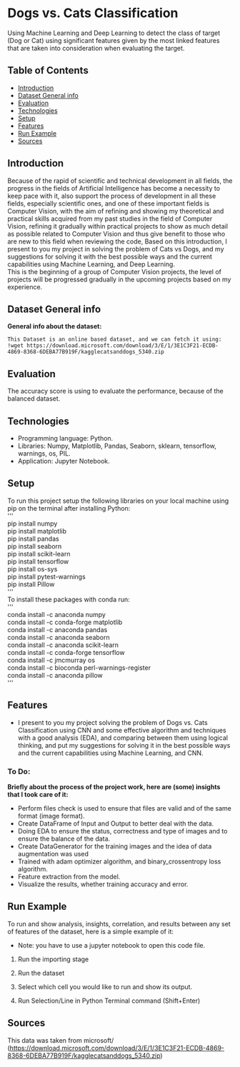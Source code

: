 # Dogs vs. Cats Classification
Using Machine Learning and Deep Learning to detect the class of target (Dog or Cat) using significant features given by the most linked features that are taken into consideration when evaluating the target.

## Table of Contents
* [Introduction](#introduction)
* [Dataset General info](#dataset-general-info)
* [Evaluation](#evaluation)
* [Technologies](#technologies)
* [Setup](#setup)
* [Features](#features)
* [Run Example](#run-example)
* [Sources](#sources)

## Introduction
Because of the rapid of scientific and technical development in all fields, the progress in the fields of Artificial Intelligence has become a necessity to keep pace with it, also support the process of development in all these fields, especially scientific ones, and one of these important fields is Computer Vision, with the aim of refining and showing my theoretical and practical skills acquired from my past studies in the field of Computer Vision, refining it gradually within practical projects to show as much detail as possible related to Computer Vision and thus give benefit to those who are new to this field when reviewing the code,
Based on this introduction, I present to you my project in solving the problem of Cats vs Dogs, and my suggestions for solving it with the best possible ways and the current capabilities using Machine Learning, and Deep Learning.\
This is the beginning of a group of Computer Vision projects, the level of projects will be progressed gradually in the upcoming projects based on my experience.

## Dataset General info
**General info about the dataset:**

    This Dataset is an online based dataset, and we can fetch it using: !wget https://download.microsoft.com/download/3/E/1/3E1C3F21-ECDB-4869-8368-6DEBA77B919F/kagglecatsanddogs_5340.zip
    
## Evaluation
The accuracy score is using to evaluate the performance, because of the balanced dataset.
## Technologies
* Programming language: Python.
* Libraries: Numpy, Matplotlib, Pandas, Seaborn, sklearn, tensorflow, warnings, os, PIL. 
* Application: Jupyter Notebook.

## Setup
To run this project setup the following libraries on your local machine using pip on the terminal after installing Python:\
'''\
pip install numpy\
pip install matplotlib\
pip install pandas\
pip install seaborn\
pip install scikit-learn\
pip install tensorflow\
pip install os-sys\
pip install pytest-warnings\
pip install Pillow\
'''\
To install these packages with conda run:\
'''\
conda install -c anaconda numpy\
conda install -c conda-forge matplotlib\
conda install -c anaconda pandas\
conda install -c anaconda seaborn\
conda install -c anaconda scikit-learn\
conda install -c conda-forge tensorflow\
conda install -c jmcmurray os\
conda install -c bioconda perl-warnings-register\
conda install -c anaconda pillow\
'''

## Features
* I present to you my project solving the problem of Dogs vs. Cats Classification using CNN and some effective algorithm and techniques with a good analysis (EDA), and comparing between them using logical thinking, and put my suggestions for solving it in the best possible ways and the current capabilities using Machine Learning, and CNN.

### To Do:
**Briefly about the process of the project work, here are (some) insights that I took care of it:**

* Perform files check is used to ensure that files are valid and of the same format (image format).
* Create DataFrame of Input and Output to better deal with the data.
* Doing EDA to ensure the status, correctness and type of images and to ensure the balance of the data.
* Create DataGenerator for the training images and the idea of data augmentation was used
* Trained with adam optimizer algorithm, and binary_crossentropy loss algorithm.
* Feature extraction from the model.
* Visualize the results, whether training accuracy and error.

## Run Example
To run and show analysis, insights, correlation, and results between any set of features of the dataset, here is a simple example of it:

* Note: you have to use a jupyter notebook to open this code file.

1. Run the importing stage

2. Run the dataset

3. Select which cell you would like to run and show its output.

4. Run Selection/Line in Python Terminal command (Shift+Enter)

## Sources
This data was taken from microsoft/
(https://download.microsoft.com/download/3/E/1/3E1C3F21-ECDB-4869-8368-6DEBA77B919F/kagglecatsanddogs_5340.zip)
